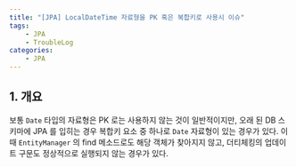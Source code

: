 ```yaml
---
title: "[JPA] LocalDateTime 자료형을 PK 혹은 복합키로 사용시 이슈"
tags: 
    - JPA
    - TroubleLog
categories:
    - JPA
---
```


## 1. 개요
보통 `Date` 타입의 자료형은 PK 로는 사용하지 않는 것이 일반적이지만, 오래 된 DB 스키마에 JPA 를 입히는 경우 복합키 요소 중 하나로 `Date` 자료형이 있는 경우가 있다. 이 때 `EntityManager` 의 find 메소드로도 해당 객체가 찾아지지 않고, 더티체킹의 업데이트 구문도 정상적으로 실행되지 않는 경우가 있다.

